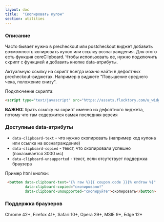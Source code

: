 ```yaml
---
layout: doc
title:  "Скопировать купон"
section: utilities
---
```


### Описание

Часто бывает нужно в precheckout или postcheckout виджет добавить возможность копировать купон или ссылку вознаграждения. Для этого есть функция coreClipboard. Чтобы использовать ее, нужно подключить скрипт с функцией и добавить кнопке data-атрибуты.

Актуальную ссылку на скрипт всегда можно найти в дефолтных precheckout-виджетах. Например в виджете "Повышение среднего чека, положение снизу".

Подключение скрипта:

```html
<script type="text/javascript" src="https://assets.flocktory.com/u_widget/js/shared/coreClipboard-7e7e1f3e21.js"></script>
```

**ВАЖНО:** брать ссылку на скрипт именно из дефолтного виджета, потому что там содержится самая последняя версия


### Доступные data-атрибуты

 - `data-clipboard-text` - что нужно скопировать (например код купона или ссылка на вознаграждение)
 - `data-clipboard-copied` - текст, что скопировали успешно (показывается 3000 мс)
 - `data-clipboard-unsupported` - текст, если отсутствует поддержка браузера

 Пример html кнопки:

```html
 <button data-clipboard-text="{% raw %}{{ coupon.code }}{% endraw %}"
         data-clipboard-copied="скопировано!"
         data-clipboard-unsupported="скопируйте">скопировать</button>
```

### Поддержка браузеров
Chrome 42+, Firefox 41+, Safari 10+, Opera 29+, MSIE 9+, Edge 12+
